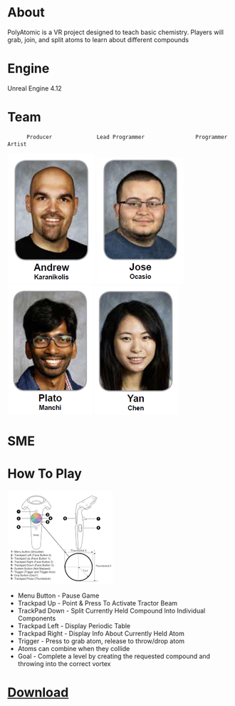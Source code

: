 # About
PolyAtomic is a VR project designed to teach basic chemistry. Players will grab, join, and split atoms to learn about different compounds

# Engine
Unreal Engine 4.12

# Team

          Producer              Lead Programmer                Programmer            Artist
   ![Andrew](https://github.com/JoseOcasio1994/PolyAtomic-VR/blob/master/Resources/Andrew.PNG) ![Jose](https://github.com/JoseOcasio1994/PolyAtomic-VR/blob/master/Resources/Jose.PNG) ![Plato](https://github.com/JoseOcasio1994/PolyAtomic-VR/blob/master/Resources/Plato.PNG) ![Yan](https://github.com/JoseOcasio1994/PolyAtomic-VR/blob/master/Resources/Yan.PNG)
    
# SME

# How To Play
![Controller](https://github.com/JoseOcasio1994/PolyAtomic-VR/blob/master/Resources/Controller.png)

* Menu Button - Pause Game
* Trackpad Up - Point & Press To Activate Tractor Beam
* TrackPad Down - Split Currently Held Compound Into Individual Components
* Trackpad Left - Display Periodic Table
* Trackpad Right - Display Info About Currently Held Atom
* Trigger - Press to grab atom, release to throw/drop atom
* Atoms can combine when they collide
* Goal - Complete a level by creating the requested compound and throwing into the correct vortex

# [Download](https://github.com/JoseOcasio1994/PolyAtomic-VR)

